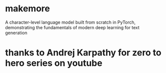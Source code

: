 # makemore
A character-level language model built from scratch in PyTorch, demonstrating the fundamentals of modern deep learning for text generation
<br>

# thanks to Andrej Karpathy for zero to hero series on youtube

